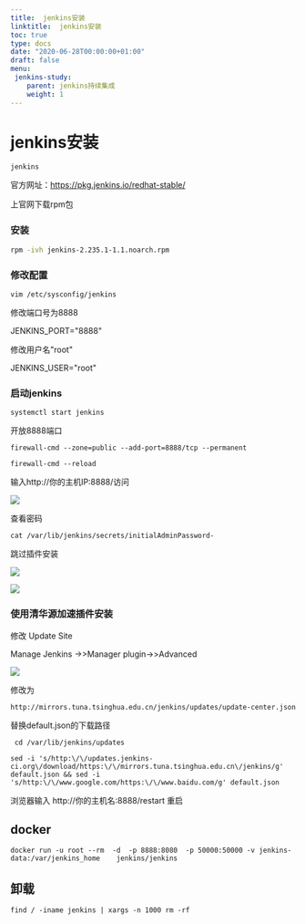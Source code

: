```yaml
---
title:  jenkins安装
linktitle:  jenkins安装
toc: true
type: docs
date: "2020-06-28T00:00:00+01:00"
draft: false
menu:
 jenkins-study:
    parent: jenkins持续集成
    weight: 1
---
```


# jenkins安装

`jenkins`  

官方网址：https://pkg.jenkins.io/redhat-stable/

上官网下载rpm包

###  安装
```bash
rpm -ivh jenkins-2.235.1-1.1.noarch.rpm
```

### 修改配置

```shell
vim /etc/sysconfig/jenkins
```

修改端口号为8888

JENKINS_PORT="8888"

修改用户名"root"

JENKINS_USER="root"

### 启动jenkins
```shell
systemctl start jenkins
```
开放8888端口
```shell
firewall-cmd --zone=public --add-port=8888/tcp --permanent
```
```shell
firewall-cmd --reload 
```
输入http://你的主机IP:8888/访问

![](/img/jenkins/2.jpg)

查看密码

```shell
cat /var/lib/jenkins/secrets/initialAdminPassword-
```

跳过插件安装

![](/img/jenkins/3.jpg)

![](/img/jenkins/4.jpg)



### 使用清华源加速插件安装

修改 Update Site

Manage Jenkins  ->>Manager plugin->>Advanced

![](/img/jenkins/6.jpg)

修改为

```shell
http://mirrors.tuna.tsinghua.edu.cn/jenkins/updates/update-center.json
```

替换default.json的下载路径

```shell
 cd /var/lib/jenkins/updates
```

```
sed -i 's/http:\/\/updates.jenkins-ci.org\/download/https:\/\/mirrors.tuna.tsinghua.edu.cn\/jenkins/g' default.json && sed -i 's/http:\/\/www.google.com/https:\/\/www.baidu.com/g' default.json
```

浏览器输入 http://你的主机名:8888/restart  重启

## docker

```
docker run -u root --rm  -d  -p 8888:8080  -p 50000:50000 -v jenkins-data:/var/jenkins_home    jenkins/jenkins

```



## 卸载

```
find / -iname jenkins | xargs -n 1000 rm -rf
```

